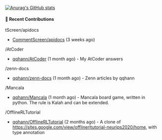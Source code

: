 [![Anurag's GitHub stats](https://github-readme-stats.vercel.app/api?username=qqhann&count_private=true&show_icons=true&theme=tokyonight)](https://github.com/anuraghazra/github-readme-stats)






#### 🌱 Recent Contributions

tScreen/apidocs
- [CommentScreen/apidocs](https://github.com/CommentScreen/apidocs) (3 weeks ago)

/AtCoder
- [qqhann/AtCoder](https://github.com/qqhann/AtCoder) (1 month ago) - My AtCoder answers

/zenn-docs
- [qqhann/zenn-docs](https://github.com/qqhann/zenn-docs) (1 month ago) - Zenn articles by qqhann

/Mancala
- [qqhann/Mancala](https://github.com/qqhann/Mancala) (1 month ago) - Mancala board game, written in python. The rule is Kalah and can be extended. 

/OfflineRLTutorial
- [qqhann/OfflineRLTutorial](https://github.com/qqhann/OfflineRLTutorial) (2 months ago) - A clone of https://sites.google.com/view/offlinerltutorial-neurips2020/home, with type annotation

